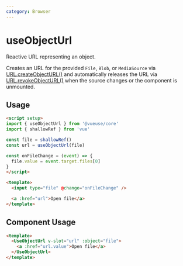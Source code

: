 ```yaml
---
category: Browser
---
```


# useObjectUrl

Reactive URL representing an object.

Creates an URL for the provided `File`, `Blob`, or `MediaSource` via [URL.createObjectURL()](https://developer.mozilla.org/en-US/docs/Web/API/URL/createObjectURL) and automatically releases the URL via [URL.revokeObjectURL()](https://developer.mozilla.org/en-US/docs/Web/API/URL/revokeObjectURL) when the source changes or the component is unmounted.

## Usage

```html
<script setup>
import { useObjectUrl } from '@vueuse/core'
import { shallowRef } from 'vue'

const file = shallowRef()
const url = useObjectUrl(file)

const onFileChange = (event) => {
  file.value = event.target.files[0]
}
</script>

<template>
  <input type="file" @change="onFileChange" />

  <a :href="url">Open file</a>
</template>
```

## Component Usage

```html
<template>
  <UseObjectUrl v-slot="url" :object="file">
    <a :href="url.value">Open file</a>
  </UseObjectUrl>
</template>
```
